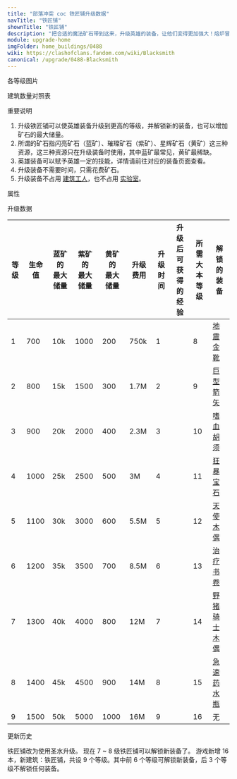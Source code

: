 ```yaml
---
title: "部落冲突 coc 铁匠铺升级数据"
navTitle: "铁匠铺"
shownTitle: "铁匠铺"
description: "把合适的魔法矿石带到这来，升级英雄的装备，让他们变得更加强大！熔炉冒出的烟可用于熏制美味的牛腩，虽然这并不健康。"
module: upgrade-home
imgFolder: home_buildings/0488
wiki: https://clashofclans.fandom.com/wiki/Blacksmith
canonical: /upgrade/0488-Blacksmith
---
```


<UnitInfo :folder="$frontmatter.imgFolder" imgSrc="Blacksmith9.png" :imgAlt="$frontmatter.navTitle" :description="$frontmatter.description" :isSmallImg="true" />

<SmallTitle>各等级图片</SmallTitle>

<Panel>
    <UnitImgGroup :folder="$frontmatter.imgFolder">
        <UnitImg imgTitle="1 - 2 级" imgSrc="Blacksmith1.png" />
        <UnitImg imgTitle="3 - 4 级" imgSrc="Blacksmith3.png" />
        <UnitImg imgTitle="5 - 6 级" imgSrc="Blacksmith5.png" />
        <UnitImg imgTitle="7 - 8 级" imgSrc="Blacksmith7.png" />
        <UnitImg imgTitle="9 级" imgSrc="Blacksmith9.png" />
    </UnitImgGroup>
</Panel>

<SmallTitle>建筑数量对照表</SmallTitle>

<BuildingNum>
    <BuildingNumRow title="大本等级" num="1 - 7, 8 - 16" />
    <BuildingNumRow title="建筑数量" num="    0,      1" />
</BuildingNum>

<SmallTitle>重要说明</SmallTitle>

1. 升级铁匠铺可以使英雄装备升级到更高的等级，并解锁新的装备，也可以增加矿石的最大储量。
2. 所谓的矿石指闪亮矿石（蓝矿）、璀璨矿石（紫矿）、星辉矿石（黄矿）这三种资源，这三种资源只在升级装备时使用，其中蓝矿最常见，黄矿最稀缺。
3. 英雄装备可以赋予英雄一定的技能，详情请前往对应的装备页面查看。
4. 升级装备不需要时间，只需花费矿石。
5. 升级装备不占用 [建筑工人](/upgrade/0500-Builders-Hut)，也不占用 [实验室](/upgrade/0483-Laboratory)。

<SmallTitle>属性</SmallTitle>

<UnitProperties>
    <UnitProperty pKey="占地面积" pValue="3×3" />
    <UnitProperty pKey="判定面积" pValue="2×2" :isJudgeSquare="true" />
</UnitProperties>

<SmallTitle>升级数据</SmallTitle>

<script setup>
const tableExtraInfo = [
    {
        "column": 2,
        "type": "number",
        "icon": "Shiny_Ore",
        "noGoldPass": true
    },
    {
        "column": 3,
        "type": "number",
        "icon": "Glowy_Ore",
        "noGoldPass": true
    },
    {
        "column": 4,
        "type": "number",
        "icon": "Starry_Ore",
        "noGoldPass": true
    },
    {
        "column": 5,
        "type": "cost",
        "gpClass": "building",
        "icon": "Elixir"
    },
    {
        "column": 6,
        "type": "time",
        "gpClass": "building"
    },
    {
        "column": 7,
        "type": "exp",
        "icon": "Exp"
    }
];
</script>

<UnitTable :tableExtraInfo="tableExtraInfo">

| 等级 |  生命值 |蓝矿的<br>最大储量|紫矿的<br>最大储量|黄矿的<br>最大储量|  升级费用 | 升级时间 |升级后可<br>获得的经验|所需<br>大本等级| 解锁的装备 |
| ---- |   ---- |        ---      |        ---      |       ---      |    ---   |   ---   |         ---         |      ---      |    ---    |
|   1  |   700  |        10k      |       1000      |       200      |   750k   |    1    |                     |        8      |<a href="/upgrade/0702-Earthquake-Boots">地震金靴</a>|
|   2  |   800  |        15k      |       1500      |       300      |   1.7M   |    2    |                     |        9      |<a href="/upgrade/0742-Giant-Arrow">巨型箭矢</a>|
|   3  |   900  |        20k      |       2000      |       400      |   2.3M   |    3    |                     |       10      |<a href="/upgrade/0703-Vampstache">嗜血胡须</a>|
|   4  |  1000  |        25k      |       2500      |       500      |     3M   |    4    |                     |       11      |<a href="/upgrade/0782-Rage-Gem">狂暴宝石</a>|
|   5  |  1100  |        30k      |       3000      |       600      |   5.5M   |    5    |                     |       12      |<a href="/upgrade/0743-Healer-Puppet">天使木偶</a>|
|   6  |  1200  |        35k      |       3500      |       700      |   8.5M   |    6    |                     |       13      |<a href="/upgrade/0783-Healing-Tome">治疗书卷</a>|
|   7  |  1300  |        40k      |       4000      |       800      |    12M   |    7    |                     |       14      |<a href="/upgrade/07c2-Hog-Rider-Puppet">野猪骑士木偶</a>|
|   8  |  1400  |        45k      |       4500      |       900      |    14M   |    8    |                     |       15      |<a href="/upgrade/07c3-Haste-Vial">急速药水瓶</a>|
|   9  |  1500  |        50k      |       5000      |      1000      |    16M   |    9    |                     |       16      |     无    |
</UnitTable>

<SmallTitle>更新历史</SmallTitle>

<Timeline>
    <TimelineItem date="2024/02/27">
        <TimelineRow>铁匠铺改为使用圣水升级。</TimelineRow>
        <TimelineRow>现在 7 ~ 8 级铁匠铺可以解锁新装备了。</TimelineRow>
    </TimelineItem>
    <TimelineItem date="2023/12/12">
        <TimelineRow>游戏新增 16 本，新建筑：铁匠铺，共设 9 个等级。其中前 6 个等级可解锁新装备，后 3 个等级不解锁任何装备。</TimelineRow>
    </TimelineItem>
    <TimelineItem :historyBottom="true" />
</Timeline>